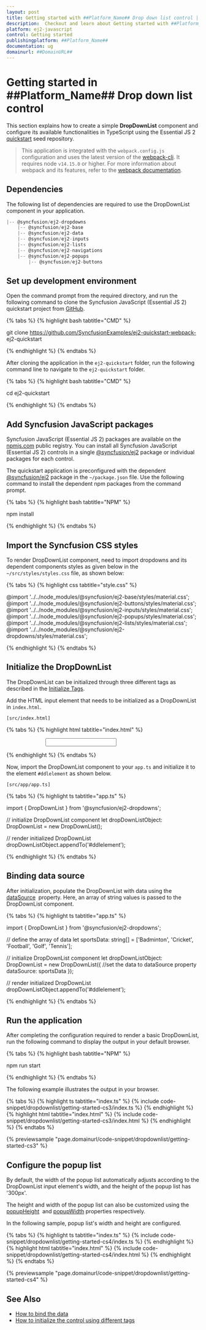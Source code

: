 ```yaml
---
layout: post
title: Getting started with ##Platform_Name## Drop down list control | Syncfusion
description:  Checkout and learn about Getting started with ##Platform_Name## Drop down list control of Syncfusion Essential JS 2 and more details.
platform: ej2-javascript
control: Getting started 
publishingplatform: ##Platform_Name##
documentation: ug
domainurl: ##DomainURL##
---
```


# Getting started in ##Platform_Name## Drop down list control

This section explains how to create a simple **DropDownList** component and configure its available functionalities in TypeScript using the Essential JS 2 [quickstart](https://github.com/SyncfusionExamples/ej2-quickstart-webpack-) seed repository.

> This application is integrated with the `webpack.config.js` configuration and uses the latest version of the [webpack-cli](https://webpack.js.org/api/cli/#commands). It requires node `v14.15.0` or higher. For more information about webpack and its features, refer to the [webpack documentation](https://webpack.js.org/guides/getting-started/).

## Dependencies

The following list of dependencies are required to use the DropDownList component in your application.

```javascript
|-- @syncfusion/ej2-dropdowns
    |-- @syncfusion/ej2-base
    |-- @syncfusion/ej2-data
    |-- @syncfusion/ej2-inputs
    |-- @syncfusion/ej2-lists
    |-- @syncfusion/ej2-navigations
    |-- @syncfusion/ej2-popups
        |-- @syncfusion/ej2-buttons
```

## Set up development environment

Open the command prompt from the required directory, and run the following command to clone the Syncfusion JavaScript (Essential JS 2) quickstart project from [GitHub](https://github.com/SyncfusionExamples/ej2-quickstart-webpack-).

{% tabs %}
{% highlight bash tabtitle="CMD" %}

git clone https://github.com/SyncfusionExamples/ej2-quickstart-webpack- ej2-quickstart

{% endhighlight %}
{% endtabs %}

After cloning the application in the `ej2-quickstart` folder, run the following command line to navigate to the `ej2-quickstart` folder.

{% tabs %}
{% highlight bash tabtitle="CMD" %}

cd ej2-quickstart

{% endhighlight %}
{% endtabs %}

## Add Syncfusion JavaScript packages

Syncfusion JavaScript (Essential JS 2) packages are available on the [npmjs.com](https://www.npmjs.com/~syncfusionorg) public registry. You can install all Syncfusion JavaScript (Essential JS 2) controls in a single [@syncfusion/ej2](https://www.npmjs.com/package/@syncfusion/ej2) package or individual packages for each control.

The quickstart application is preconfigured with the dependent [@syncfusion/ej2](https://www.npmjs.com/package/@syncfusion/ej2) package in the `~/package.json` file. Use the following command to install the dependent npm packages from the command prompt.

{% tabs %}
{% highlight bash tabtitle="NPM" %}

npm install

{% endhighlight %}
{% endtabs %}

## Import the Syncfusion CSS styles

To render DropDownList component, need to import dropdowns and its dependent components styles as given below in the `~/src/styles/styles.css` file, as shown below:  

{% tabs %}
{% highlight css tabtitle="style.css" %}

@import '../../node_modules/@syncfusion/ej2-base/styles/material.css';
@import '../../node_modules/@syncfusion/ej2-buttons/styles/material.css';
@import '../../node_modules/@syncfusion/ej2-inputs/styles/material.css';
@import '../../node_modules/@syncfusion/ej2-popups/styles/material.css';
@import '../../node_modules/@syncfusion/ej2-lists/styles/material.css';
@import '../../node_modules/@syncfusion/ej2-dropdowns/styles/material.css';

{% endhighlight %}
{% endtabs %}

## Initialize the DropDownList

The DropDownList can be initialized through three different tags as described in the [Initialize Tags](../tags).

Add the HTML input element that needs to be initialized as a DropDownList in `index.html`.

`[src/index.html]`

{% tabs %}
{% highlight html tabtitle="index.html" %}

<!DOCTYPE html>
<html lang="en">

<head>
    <title>Essential JS 2 DropDownList component</title>
    <meta charset="utf-8" />
    <meta name="viewport" content="width=device-width, initial-scale=1.0, user-scalable=no" />
    <meta name="description" content="Essential JS 2" />
    <meta name="author" content="Syncfusion" />
    <link href="https://maxcdn.bootstrapcdn.com/bootstrap/3.3.7/css/bootstrap.min.css" rel="stylesheet" />
</head>

<body>
    <div id='container' style="margin:0 auto; width:300px;">
        <!--element which is going to render the DropDownList-->
        <input type="text" tabindex="1" id='ddlelement' />
    </div>

</body>

</html>

{% endhighlight %}
{% endtabs %}

Now, import the  DropDownList component to your `app.ts` and initialize it to the element `#ddlelement` as shown below.

`[src/app/app.ts]`

{% tabs %}
{% highlight ts tabtitle="app.ts" %}

import { DropDownList } from '@syncfusion/ej2-dropdowns';

// initialize DropDownList component
let dropDownListObject: DropDownList = new DropDownList();

// render initialized DropDownList
dropDownListObject.appendTo('#ddlelement');

{% endhighlight %}
{% endtabs %}

## Binding data source

After initialization, populate the DropDownList with data using the [dataSource](https://ej2.syncfusion.com/documentation/api/drop-down-list#datasource) &nbsp;property. Here, an array of string values is passed to the DropDownList component.

{% tabs %}
{% highlight ts tabtitle="app.ts" %}

import { DropDownList } from '@syncfusion/ej2-dropdowns';

// define the array of data
let sportsData: string[] = ['Badminton', 'Cricket', 'Football', 'Golf', 'Tennis'];

// initialize DropDownList component
let dropDownListObject: DropDownList = new DropDownList({
    //set the data to dataSource property
    dataSource: sportsData
});

// render initialized DropDownList
dropDownListObject.appendTo('#ddlelement');

{% endhighlight %}
{% endtabs %}

## Run the application

After completing the configuration required to render a basic DropDownList, run the following command to display the output in your default browser.

{% tabs %}
{% highlight bash tabtitle="NPM" %}

npm run start

{% endhighlight %}
{% endtabs %}

The following example illustrates the output in your browser.

{% tabs %}
{% highlight ts tabtitle="index.ts" %}
{% include code-snippet/dropdownlist/getting-started-cs3/index.ts %}
{% endhighlight %}
{% highlight html tabtitle="index.html" %}
{% include code-snippet/dropdownlist/getting-started-cs3/index.html %}
{% endhighlight %}
{% endtabs %}
          
{% previewsample "page.domainurl/code-snippet/dropdownlist/getting-started-cs3" %}

## Configure the popup list

By default, the width of the popup list automatically adjusts according to the DropDownList input element's width, and the height of the popup list has '300px'.

The height and width of the popup list can also be customized using the [popupHeight](https://ej2.syncfusion.com/documentation/api/drop-down-list#popupheight) &nbsp;and [popupWidth](https://ej2.syncfusion.com/documentation/api/drop-down-list#popupwidth) properties respectively.

In the following sample, popup list's width and height are configured.

{% tabs %}
{% highlight ts tabtitle="index.ts" %}
{% include code-snippet/dropdownlist/getting-started-cs4/index.ts %}
{% endhighlight %}
{% highlight html tabtitle="index.html" %}
{% include code-snippet/dropdownlist/getting-started-cs4/index.html %}
{% endhighlight %}
{% endtabs %}
          
{% previewsample "page.domainurl/code-snippet/dropdownlist/getting-started-cs4" %}

## See Also

* [How to bind the data](./data-binding)
* [How to initialize the control using different tags](./tags)